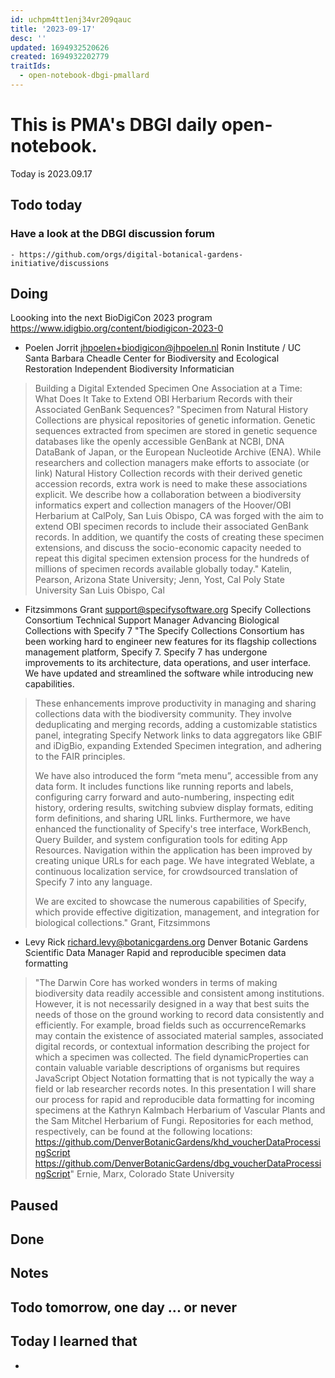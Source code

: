 ```yaml
---
id: uchpm4tt1enj34vr209qauc
title: '2023-09-17'
desc: ''
updated: 1694932520626
created: 1694932202779
traitIds:
  - open-notebook-dbgi-pmallard
---
```



# This is PMA's DBGI daily open-notebook.

Today is 2023.09.17

## Todo today

### Have a look at the DBGI discussion forum
    - https://github.com/orgs/digital-botanical-gardens-initiative/discussions
###
###

## Doing

Loooking into the next BioDigiCon 2023 program
https://www.idigbio.org/content/biodigicon-2023-0



- Poelen	Jorrit 	jhpoelen+biodigicon@jhpoelen.nl	Ronin Institute / UC Santa Barbara Cheadle Center for Biodiversity and Ecological Restoration	Independent Biodiversity Informatician

> Building a Digital Extended Specimen One Association at a Time: What Does It Take to Extend OBI Herbarium Records with their Associated GenBank Sequences?	"Specimen from Natural History Collections are physical repositories of genetic information. Genetic sequences extracted from specimen are stored in genetic sequence databases like the openly accessible GenBank at NCBI, DNA DataBank of Japan, or the European Nucleotide Archive (ENA). While researchers and collection managers make efforts to associate (or link) Natural History Collection records with their derived genetic accession records, extra work is need to make these associations explicit. We describe how a collaboration between a biodiversity informatics expert and collection managers of the Hoover/OBI Herbarium at CalPoly, San Luis Obispo, CA was forged with the aim to extend OBI specimen records to include their associated GenBank records. In addition, we quantify the costs of creating these specimen extensions, and discuss the socio-economic capacity needed to repeat this digital specimen extension process for the hundreds of millions of specimen records available globally today."	Katelin, Pearson, Arizona State University; Jenn, Yost,  Cal Poly State University San Luis Obispo, Cal

- Fitzsimmons 	Grant 	support@specifysoftware.org	Specify Collections Consortium	Technical Support Manager	Advancing Biological Collections with Specify 7	"The Specify Collections Consortium has been working hard to engineer new features for its flagship collections management platform, Specify 7. Specify 7 has undergone improvements to its architecture, data operations, and user interface. We have updated and streamlined the software while introducing new capabilities.

> These enhancements improve productivity in managing and sharing collections data with the biodiversity community. They involve deduplicating and merging records, adding a customizable statistics panel, integrating Specify Network links to data aggregators like GBIF and iDigBio, expanding Extended Specimen integration, and adhering to the FAIR principles.
> 
> We have also introduced the form “meta menu”, accessible from any data form. It includes functions like running reports and labels, configuring carry forward and auto-numbering, inspecting edit history, ordering results, switching subview display formats, editing form definitions, and sharing URL links. Furthermore, we have enhanced the functionality of Specify's tree interface, WorkBench, Query Builder, and system configuration tools for editing App Resources. Navigation within the application has been improved by creating unique URLs for each page. We have integrated Weblate, a continuous localization service, for crowdsourced translation of Specify 7 into any language.
> 
> We are excited to showcase the numerous capabilities of Specify, which provide effective digitization, management, and integration for biological collections."	Grant, Fitzsimmons
> 

- Levy 	Rick	richard.levy@botanicgardens.org	Denver Botanic Gardens	Scientific Data Manager	Rapid and reproducible specimen data formatting	

> "The Darwin Core has worked wonders in terms of making biodiversity data readily accessible and consistent among institutions. However, it is not necessarily designed in a way that best suits the needs of those on the ground working to record data consistently and efficiently. For example, broad fields such as occurrenceRemarks may contain the existence of associated material samples, associated digital records, or contextual information describing the project for which a specimen was collected. The field dynamicProperties can contain valuable variable descriptions of organisms but requires JavaScript Object Notation formatting that is not typically the way a field or lab researcher records notes. In this presentation I will share our process for rapid and reproducible data formatting for incoming specimens at the Kathryn Kalmbach Herbarium of Vascular Plants and the Sam Mitchel Herbarium of Fungi. Repositories for each method, respectively, can be found at the following locations:
> https://github.com/DenverBotanicGardens/khd_voucherDataProcessingScript
> https://github.com/DenverBotanicGardens/dbg_voucherDataProcessingScript"	Ernie, Marx, Colorado State University


## Paused

## Done

## Notes

## Todo tomorrow, one day ... or never

###
###
###


## Today I learned that

-